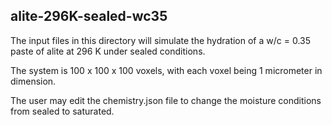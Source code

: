 ## alite-296K-sealed-wc35

The input files in this directory will simulate the hydration of a w/c = 0.35 paste
of alite at 296 K under sealed conditions.

The system is 100 x 100 x 100 voxels, with each voxel being 1 micrometer in
dimension.

The user may edit the chemistry.json file to change the moisture conditions from sealed
to saturated.
